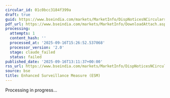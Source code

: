 ```yaml
---
circular_id: 01c0bcc3184f399a
draft: true
guid: https://www.bseindia.com/markets/MarketInfo/DispNoticesNCirculars.aspx?Noticeid={3853A4D1-A5C4-4C88-BAAB-F4C4167885C7}&noticeno=20250916-68&dt=09/16/2025&icount=68&totcount=78&flag=0
pdf_url: https://www.bseindia.com/markets/MarketInfo/DownloadAttach.aspx?id=20250916-68&attachedId=da9b5eed-8c05-4da8-9cc2-3017008d2d15
processing:
  attempts: 1
  content_hash: ''
  processed_at: '2025-09-16T15:26:52.537068'
  processor_version: '2.0'
  stage: claude_failed
  status: failed
published_date: '2025-09-16T13:11:37+00:00'
rss_url: https://www.bseindia.com/markets/MarketInfo/DispNoticesNCirculars.aspx?Noticeid={3853A4D1-A5C4-4C88-BAAB-F4C4167885C7}&noticeno=20250916-68&dt=09/16/2025&icount=68&totcount=78&flag=0
source: bse
title: Enhanced Surveillance Measure (ESM)
---
```


Processing in progress...